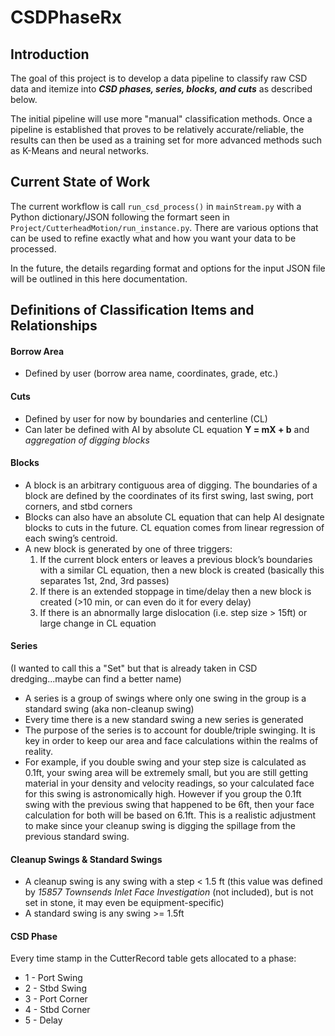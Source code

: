 # CSDPhaseRx
## Introduction
The goal of this project is to develop a data pipeline to classify raw CSD data and itemize into ***CSD phases, series, blocks, and cuts*** as described below.

The initial pipeline will use more "manual" classification methods. Once a pipeline is established that proves to be relatively accurate/reliable, the results can then be used as a training set for more advanced methods such as K-Means and neural networks.

## Current State of Work
The current workflow is call `run_csd_process()` in `mainStream.py` with a Python dictionary/JSON following the formart seen in `Project/CutterheadMotion/run_instance.py`. There are various options that can be used to refine exactly what and how you want your data to be processed.

In the future, the details regarding format and options for the input JSON file will be outlined in this here documentation.

## Definitions of Classification Items and Relationships

#### Borrow Area
  - Defined by user (borrow area name, coordinates, grade, etc.)

#### Cuts
  - Defined by user for now by boundaries and centerline (CL)
  - Can later be defined with AI by absolute CL equation **Y = mX + b** and *aggregation of digging blocks*

#### Blocks
  - A block is an arbitrary contiguous area of digging. The boundaries of a block are defined by the coordinates of its first swing, last swing, port corners, and stbd corners
  - Blocks can also have an absolute CL equation that can help AI designate blocks to cuts in the future. CL equation comes from linear regression of each swing’s centroid.
  - A new block is generated by one of three triggers:
      1)	If the current block enters or leaves a previous block’s boundaries with a similar CL equation, then a new block is created (basically this separates 1st, 2nd, 3rd passes)
      2)	If there is an extended stoppage in time/delay then a new block is created (>10 min, or can even do it for every delay)
      3)	If there is an abnormally large dislocation (i.e. step size > 15ft) or large change in CL equation

#### Series
(I wanted to call this a "Set" but that is already taken in CSD dredging...maybe can find a better name)
  - A series is a group of swings where only one swing in the group is a standard swing (aka non-cleanup swing)
  - Every time there is a new standard swing a new series is generated
  - The purpose of the series is to account for double/triple swinging. It is key in order to keep our area and face calculations within the realms of reality.
  - For example, if you double swing and your step size is calculated as 0.1ft, your swing area will be extremely small, but you are still getting material in your density and velocity readings, so your calculated face for this swing is astronomically high. However if you group the 0.1ft swing with the previous swing that happened to be 6ft, then your face calculation for both will be based on 6.1ft. This is a realistic adjustment to make since your cleanup swing is digging the spillage from the previous standard swing.

#### Cleanup Swings & Standard Swings
- A cleanup swing is any swing with a step < 1.5 ft (this value was defined by *15857 Townsends Inlet Face Investigation* (not included), but is not set in stone, it may even be equipment-specific)
- A standard swing is any swing >= 1.5ft

#### CSD Phase
Every time stamp in the CutterRecord table gets allocated to a phase:
 - 1 - Port Swing
 - 2 - Stbd Swing
 - 3 - Port Corner
 - 4 - Stbd Corner
 - 5 - Delay
